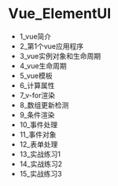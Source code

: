# Vue_ElementUI
- 1_vue简介
- 2_第1个vue应用程序
- 3_vue实例对象和生命周期
- 4_vue生命周期
- 5_vue模板
- 6_计算属性
- 7_v-for渲染
- 8_数组更新检测
- 9_条件渲染
- 10_事件处理
- 11_事件对象
- 12_表单处理
- 13_实战练习1
- 14_实战练习2
- 15_实战练习3